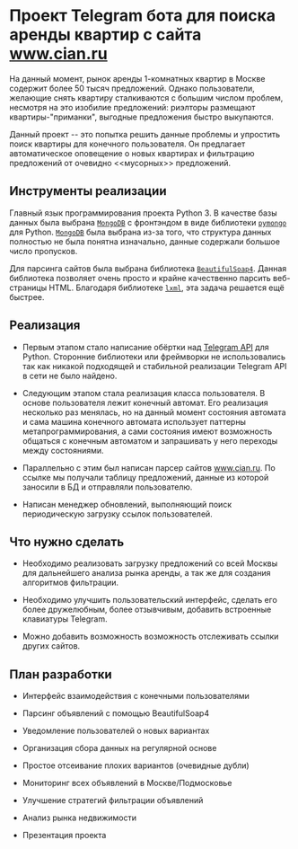 # Проект Telegram бота для поиска аренды квартир с сайта www.cian.ru

На данный момент, рынок аренды 1-комнатных квартир в Москве содержит
более 50 тысяч предложений. Однако пользователи, желающие снять квартиру
сталкиваются с большим числом проблем, несмотря на это изобилие предложений:
риэлторы размещают квартиры-"приманки", выгодные предложения быстро выкупаются.

Данный проект -- это попытка решить данные проблемы и упростить поиск квартиры
для конечного пользователя. Он предлагает автоматическое оповещение о новых
квартирах и фильтрацию предложений от очевидно <<мусорных>> предложений.

## Инструменты реализации

Главный язык программирования проекта Python 3.
В качестве базы данных была выбрана [`MongoDB`](https://www.mongodb.org/) с фронтэндом
в виде библиотеки [`pymongo`](https://api.mongodb.org/python/current/) для Python.
 [`MongoDB`](https://www.mongodb.org/) была выбрана
из-за того, что структура данных полностью не была понятна
изначально, данные содержали большое число пропусков.

Для парсинга сайтов была выбрана библиотека
[`BeautifulSoap4`](https://www.crummy.com/software/BeautifulSoup/bs4/doc/#).
Данная библиотека позволяет очень просто и крайне качественно
парсить веб-страницы HTML. Благодаря библиотеке [`lxml`](http://lxml.de/), эта задача
решается ещё быстрее.

## Реализация

 * Первым этапом стало написание обёртки над [Telegram API](core.telegram.org) для Python.
 Сторонние библиотеки или фреймворки не использовались так как
 никакой подходящей и стабильной реализации Telegram API в сети не было
 найдено.

 * Следующим этапом стала реализация класса пользователя. В основе пользователя
 лежит конечный автомат. Его реализация несколько раз менялась, но на данный момент
 состояния автомата и сама машина конечного автомата использует паттерны метапрограммирования,
 а сами состояния имеют возможность общаться с конечным автоматом и запрашивать у него
 переходы между состояниями.

 * Параллельно с этим был написан парсер сайтов www.cian.ru. По ссылке мы получали таблицу
 предложений, данные из которой заносили в БД и отправляли пользователю.

 * Написан менеджер обновлений, выполняющий поиск периодическую загрузку ссылок пользователей.

## Что нужно сделать

 * Необходимо реализовать загрузку предложений со всей Москвы для дальнейшего анализа рынка
 аренды, а так же для создания алгоритмов фильтрации.

 * Необходимо улучшить пользовательский интерфейс, сделать его более дружелюбным, более отзывчивым,
 добавить встроенные клавиатуры Telegram.

 * Можно добавить возможность возможность отслеживать ссылки других сайтов.

## План разработки

  * Интерфейс взаимодействия с конечными пользователями
  * Парсинг объявлений с помощью BeautifulSoap4
  * Уведомление пользователей о новых вариантах
  * Организация сбора данных на регулярной основе
  * Простое отсеивание плохих вариантов (очевидные дубли)

  * Мониторинг всех объявлений в Москве/Подмосковье
  * Улучшение стратегий фильтрации объявлений
  * Анализ рынка недвижимости

  * Презентация проекта
